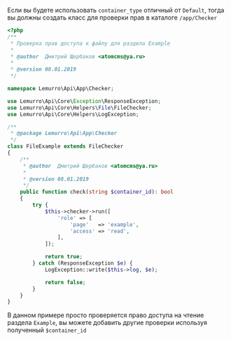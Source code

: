 Если вы будете использовать `container_type` отличный от `Default`, тогда вы должны создать класс для проверки прав в каталоге `/app/Checker`
```php
<?php
/**
 * Проверка прав доступа к файлу для раздела Example
 *
 * @author  Дмитрий Щербаков <atomcms@ya.ru>
 *
 * @version 08.01.2019
 */

namespace Lemurro\Api\App\Checker;

use Lemurro\Api\Core\Exception\ResponseException;
use Lemurro\Api\Core\Helpers\File\FileChecker;
use Lemurro\Api\Core\Helpers\LogException;

/**
 * @package Lemurro\Api\App\Checker
 */
class FileExample extends FileChecker
{
    /**
     * @author  Дмитрий Щербаков <atomcms@ya.ru>
     *
     * @version 08.01.2019
     */
    public function check(string $container_id): bool
    {
        try {
            $this->checker->run([
                'role' => [
                    'page'   => 'example',
                    'access' => 'read',
                ],
            ]);

            return true;
        } catch (ResponseException $e) {
            LogException::write($this->log, $e);

            return false;
        }
    }
}
```
В данном примере просто проверяется право доступа на чтение раздела `Example`, вы можете добавить другие проверки используя полученный `$container_id`